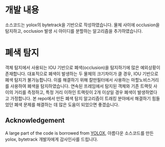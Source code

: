 # 개발 내용

소스코드는 yolox의 bytetrack을 기반으로 작성하였습니다. 물체 사이에 occlusion을 탐지하고, occlusion 발생 시 아이디를 분할하는 알고리즘을 추가하였습니다.

# 폐색 탐지

객체 탐지에서 사용되는 IOU 기반으로 폐색(occlusion)을 탐지하기에 많은 예외상황이 존재합니다. 대표적으로 폐색이 발생하는 두 물체의 크기차이가 클 경우, IOU 기반으로
폐색 탐지가 불가능합니다. 이를 해결하기 위해 칼만필터에서 사용하는 마할노비스거리를 사용하여 폐색을 탐지하였습니다. 연속된 프레임에서 탐지된 객체와 기존 트랙릿 사이의
거리를 측정하고, 특정 거리 이하인 트랙릿이 2개 이상일 경우 폐색이 발생하였다고 가정합니다. 본 repo에서 만든 폐색 탐지 알고리즘이 트래킹 분야에서 해결하기 힘들었던 폐색
문제를 해결하는 데 많은 도움이 되었으면 좋겠습니다.

## Acknowledgement

A large part of the code is borrowed from [YOLOX](https://github.com/Megvii-BaseDetection/YOLOX), 아름다운 소스코드를 만든 yolox, bytetrack 개발자에게 감사인사를 드립니다.
